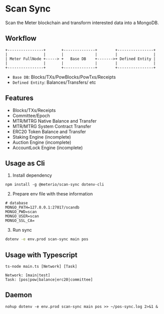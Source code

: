 # Scan Sync

Scan the Meter blockchain and transform interested data into a MongoDB.

## Workflow

```
+----------------+       +--------------+        +----------------+
|                |       |              |        |                |
| Meter FullNode +-----> +   Base DB    +------->+ Defined Entity |
|                |       |              |        |                |
+----------------+       +--------------+        +----------------+
```

- `Base DB`: Blocks/TXs/PowBlocks/PowTxs/Receipts
- `Defined Entity`: Balances/Transfers/ etc

## Features

- Blocks/TXs/Receipts
- Committee/Epoch
- MTR/MTRG Native Balance and Transfer
- MTR/MTRG System Contract Transfer
- ERC20 Token Balance and Transfer
- Staking Engine (incomplete)
- Auction Engine (incomplete)
- AccountLock Engine (incomplete)

## Usage as Cli

1. Install dependency

```
npm install -g @meterio/scan-sync dotenv-cli
```

2. Prepare env file with these information

```
# database
MONGO_PATH=127.0.0.1:27017/scandb
MONGO_PWD=scan
MONGO_USER=scan
MONGO_SSL_CA=
```

3. Run sync

```bash
dotenv -e env.prod scan-sync main pos
```

## Usage with Typescript

```
ts-node main.ts [Network] [Task]

Network: [main|test]
Task: [pos|pow|balance|erc20|committee]
```

## Daemon

```
nohup dotenv -e env.prod scan-sync main pos >> ~/pos-sync.log 2>&1 &
```
